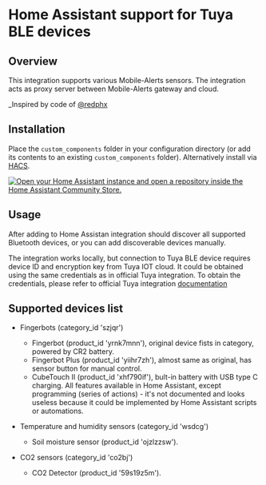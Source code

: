 # Home Assistant support for Tuya BLE devices

## Overview

This integration supports various Mobile-Alerts sensors. The integration acts as proxy server between Mobile-Alerts gateway and cloud. 

_Inspired by code of [@redphx](https://github.com/redphx/poc-tuya-ble-fingerbot)

## Installation

Place the `custom_components` folder in your configuration directory (or add its contents to an existing `custom_components` folder). Alternatively install via [HACS](https://hacs.xyz/).

[![Open your Home Assistant instance and open a repository inside the Home Assistant Community Store.](https://my.home-assistant.io/badges/hacs_repository.svg)](https://my.home-assistant.io/redirect/hacs_repository/?owner=PlusPlus-ua&repository=ha_tuya_ble&category=integration)

## Usage

After adding to Home Assistan integration should discover all supported Bluetooth devices, or you can add discoverable devices manually.

The integration works locally, but connection to Tuya BLE device requires device ID and encryption key from Tuya IOT cloud. It could be obtained using the same credentials as in official Tuya integration. To obtain the credentials, please refer to official Tuya integration [documentation](https://www.home-assistant.io/integrations/tuya/)

## Supported devices list

* Fingerbots (category_id 'szjqr')
  + Fingerbot (product_id 'yrnk7mnn'), original device fists in category, powered by CR2 battery.
  + Fingerbot Plus (product_id 'yiihr7zh'), almost same as original, has sensor button for manual control.
  + CubeTouch II (product_id 'xhf790if'), bult-in battery with USB type C charging.
  All features available in Home Assistant, except programming (series of actions) - it's not documented and looks useless because it could be implemented by Home Assistant scripts or automations.

* Temperature and humidity sensors (category_id 'wsdcg')
  + Soil moisture sensor (product_id 'ojzlzzsw').

* CO2 sensors (category_id 'co2bj')
  + CO2 Detector (product_id '59s19z5m').
